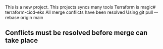 This is a new project.
This projects syncs many tools 
Terraform is magic# terraform-cicd-eks
All merge conflicts have been resolved
Using git pull --rebase origin main
## Conflicts must be resolved before merge can take place 

